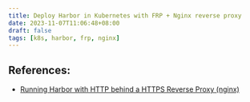 ```yaml
---
title: Deploy Harbor in Kubernetes with FRP + Nginx reverse proxy
date: 2023-11-07T11:06:48+08:00
draft: false
tags: [k8s, harbor, frp, nginx]
---
```


## References:

* [Running Harbor with HTTP behind a HTTPS Reverse Proxy (nginx)](https://github.com/goharbor/harbor/issues/3114)